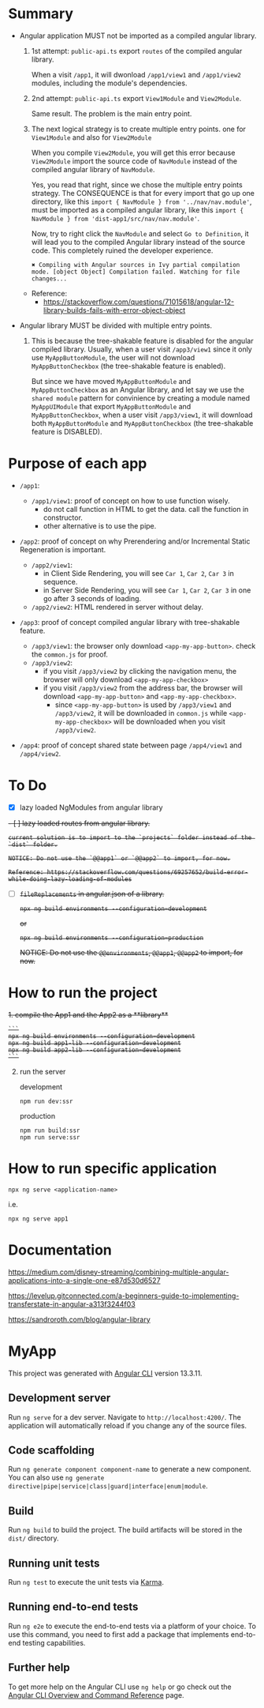 # Summary

- Angular application MUST not be imported as a compiled angular library.
    1. 1st attempt: `public-api.ts` export `routes` of the compiled angular library.
    
       When a visit `/app1`, it will dwonload `/app1/view1` and `/app1/view2` modules, including the module's dependencies.

    2. 2nd attempt: `public-api.ts` export `View1Module` and `View2Module`.

       Same result. The problem is the main entry point.

    3. The next logical strategy is to create multiple entry points. one for `View1Module` and also for `View2Module`

       When you compile `View2Module`, you will get this error because `View2Module` import the source code of `NavModule` instead of the compiled angular library of `NavModule`.

       Yes, you read that right, since we chose the multiple entry points strategy. The CONSEQUENCE is that for every import that go up one directory, like this `import { NavModule } from '../nav/nav.module'`, must be imported as a compiled angular library, like this `import { NavModule } from 'dist-app1/src/nav/nav.module'`. 
       
       Now, try to right click the `NavModule` and select `Go to Definition`, it will lead you to the compiled Angular library instead of the source code. This completely ruined the developer experience. 

       ```
       ✖ Compiling with Angular sources in Ivy partial compilation mode. [object Object] Compilation failed. Watching for file changes...
       ```

    - Reference:
        - https://stackoverflow.com/questions/71015618/angular-12-library-builds-fails-with-error-object-object

- Angular library MUST be divided with multiple entry points.

    1. This is because the tree-shakable feature is disabled for the angular compiled library.
       Usually, when a user visit `/app3/view1` since it only use `MyAppButtonModule`, the user will not download `MyAppButtonCheckbox` (the tree-shakable feature is enabled).
        
       But since we have moved `MyAppButtonModule` and `MyAppButtonCheckbox` as an Angular library, and let say we use the `shared module` pattern for convinience by creating a module named `MyAppUIModule` that export `MyAppButtonModule` and `MyAppButtonCheckbox`, when a user visit `/app3/view1`, it will download both `MyAppButtonModule` and `MyAppButtonCheckbox` (the tree-shakable feature is DISABLED).

# Purpose of each app

- `/app1`: 
    - `/app1/view1`: proof of concept on how to use function wisely.
        - do not call function in HTML to get the data. call the function in constructor.
        - other alternative is to use the pipe.

- `/app2`: proof of concept on why Prerendering and/or Incremental Static Regeneration is important.
    - `/app2/view1`:
        - in Client Side Rendering, you will see `Car 1`, `Car 2`, `Car 3` in sequence.
        - in Server Side Rendering, you will see `Car 1`, `Car 2`, `Car 3` in one go after 3 seconds of loading.
    - `/app2/view2`: HTML rendered in server without delay.

- `/app3`: proof of concept compiled angular library with tree-shakable feature.
    - `/app3/view1`: the browser only download `<app-my-app-button>`. check the `common.js` for proof.
    - `/app3/view2`:
        - if you visit `/app3/view2` by clicking the navigation menu, the browser will only download `<app-my-app-checkbox>`
        - if you visit `/app3/view2` from the address bar, the browser will download `<app-my-app-button>` and `<app-my-app-checkbox>`.
            - since `<app-my-app-button>` is used by `/app3/view1` and `/app3/view2`, it will be downloaded in `common.js` while `<app-my-app-checkbox>` will be downloaded when you visit `/app3/view2`.

- `/app4`: proof of concept shared state between page `/app4/view1` and `/app4/view2`.

# To Do

- [x] lazy loaded NgModules from angular library

<s>
- [ ] lazy loaded routes from angular library.

    current solution is to import to the `projects` folder instead of the `dist` folder.

    NOTICE: Do not use the `@@app1` or `@@app2` to import, for now.

    Reference: https://stackoverflow.com/questions/69257652/build-error-while-doing-lazy-loading-of-modules

- [ ] `fileReplacements` in angular.json of a library.

    ```
    npx ng build environments --configuration=development
    ```

    or

    ```
    npx ng build environments --configuration=production
    ```

    NOTICE: Do not use the `@@environments`, `@@app1`, `@@app2` to import, for now.
</s>

# How to run the project

<s>
1. compile the App1 and the App2 as a **library**

    ```
    npx ng build environments --configuration=development
    npx ng build app1-lib --configuration=development
    npx ng build app2-lib --configuration=development
    ```
</s>

2. run the server

    development
    ```
    npm run dev:ssr
    ```

    production
    ```
    npm run build:ssr
    npm run serve:ssr
    ```

# How to run specific application

```
npx ng serve <application-name>
```

i.e.
```
npx ng serve app1
```

# Documentation

https://medium.com/disney-streaming/combining-multiple-angular-applications-into-a-single-one-e87d530d6527

https://levelup.gitconnected.com/a-beginners-guide-to-implementing-transferstate-in-angular-a313f3244f03

https://sandroroth.com/blog/angular-library

# MyApp

This project was generated with [Angular CLI](https://github.com/angular/angular-cli) version 13.3.11.

## Development server

Run `ng serve` for a dev server. Navigate to `http://localhost:4200/`. The application will automatically reload if you change any of the source files.

## Code scaffolding

Run `ng generate component component-name` to generate a new component. You can also use `ng generate directive|pipe|service|class|guard|interface|enum|module`.

## Build

Run `ng build` to build the project. The build artifacts will be stored in the `dist/` directory.

## Running unit tests

Run `ng test` to execute the unit tests via [Karma](https://karma-runner.github.io).

## Running end-to-end tests

Run `ng e2e` to execute the end-to-end tests via a platform of your choice. To use this command, you need to first add a package that implements end-to-end testing capabilities.

## Further help

To get more help on the Angular CLI use `ng help` or go check out the [Angular CLI Overview and Command Reference](https://angular.io/cli) page.
